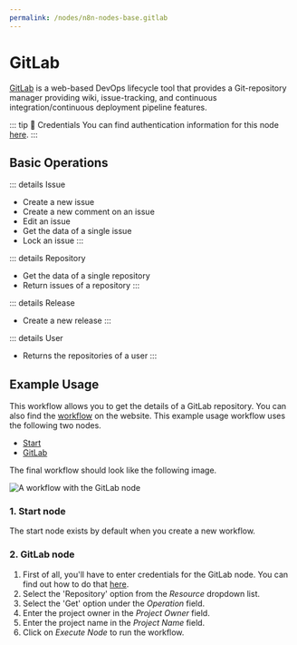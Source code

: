 ```yaml
---
permalink: /nodes/n8n-nodes-base.gitlab
---
```


# GitLab

[GitLab](https://gitlab.com/) is a web-based DevOps lifecycle tool that provides a Git-repository manager providing wiki, issue-tracking, and continuous integration/continuous deployment pipeline features.

::: tip 🔑 Credentials
You can find authentication information for this node [here](../../../credentials/Gitlab/README.md).
:::

## Basic Operations

::: details Issue
- Create a new issue
- Create a new comment on an issue
- Edit an issue
- Get the data of a single issue
- Lock an issue
:::

::: details Repository
- Get the data of a single repository
- Return issues of a repository
:::

::: details Release
- Create a new release
:::

::: details User
- Returns the repositories of a user
:::

## Example Usage

This workflow allows you to get the details of a GitLab repository. You can also find the [workflow](https://n8n.io/workflows/465) on the website. This example usage workflow uses the following two nodes.
- [Start](../../core-nodes/Start/README.md)
- [GitLab]()

The final workflow should look like the following image.

![A workflow with the GitLab node](./workflow.png)

### 1. Start node

The start node exists by default when you create a new workflow.

### 2. GitLab node

1. First of all, you'll have to enter credentials for the GitLab node. You can find out how to do that [here](../../../credentials/Gitlab/README.md).
2. Select the 'Repository' option from the *Resource* dropdown list.
3. Select the 'Get' option under the *Operation* field.
4. Enter the project owner in the *Project Owner* field.
5. Enter the project name in the *Project Name* field.
6. Click on *Execute Node* to run the workflow.

